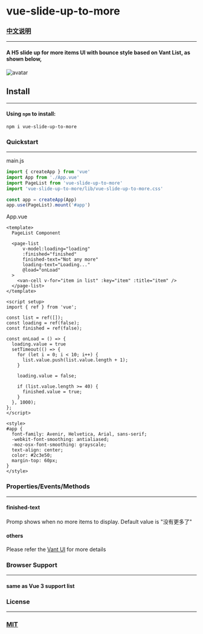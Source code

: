 # vue-slide-up-to-more
### [中文说明](https://github.com/wentianl20/vue-slide-up-to-more/blob/master/README.zh-CN.md)

---

#### A H5 slide up for more items UI with bounce style based on Vant List, as shown below, 
![avatar](https://raw.githubusercontent.com/wiki/wentianl20/vue-slide-up-to-more/222_AdobeExpress.gif)

## Install

---

#### Using `npm` to install:

```
npm i vue-slide-up-to-more
```

### Quickstart

---

main.js
```js
import { createApp } from 'vue'
import App from './App.vue'
import PageList from 'vue-slide-up-to-more'
import 'vue-slide-up-to-more/lib/vue-slide-up-to-more.css'

const app = createApp(App)
app.use(PageList).mount('#app')
```


App.vue
```vue
<template>
  PageList Component

  <page-list
      v-model:loading="loading"
      :finished="finished"
      finished-text="Not any more"
      loading-text="Loading..."
      @load="onLoad"
  >
    <van-cell v-for="item in list" :key="item" :title="item" />
  </page-list>
</template>

<script setup>
import { ref } from 'vue';

const list = ref([]);
const loading = ref(false);
const finished = ref(false);

const onLoad = () => {
  loading.value = true
  setTimeout(() => {
    for (let i = 0; i < 10; i++) {
      list.value.push(list.value.length + 1);
    }

    loading.value = false;

    if (list.value.length >= 40) {
      finished.value = true;
    }
  }, 1000);
};
</script>

<style>
#app {
  font-family: Avenir, Helvetica, Arial, sans-serif;
  -webkit-font-smoothing: antialiased;
  -moz-osx-font-smoothing: grayscale;
  text-align: center;
  color: #2c3e50;
  margin-top: 60px;
}
</style>

```


### Properties/Events/Methods

---
#### finished-text
Promp shows when no more items to display. Default value is "没有更多了"
#### others
Please refer the [Vant UI](https://vant-ui.github.io/vant/#/en-US/list) for more details


### Browser Support

---

#### same as Vue 3 support list

### License

---

### [MIT](https://en.wikipedia.org/wiki/MIT_License)


